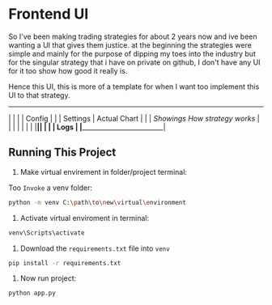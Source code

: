 # Frontend UI

So I've been making trading strategies for about 2 years now and ive been wanting a UI that gives them justice. at the beginning the strategies were simple and mainly for the purpose of dipping my toes into the industry but for the singular strategy that i have on private on github, I don't have any UI for it too show how good it really is.

Hence this UI, this is more of a template for when I want too implement this UI to that strategy.
 ___________________________________________________
|            |                                      |
|   Config   |                                      |
|  Settings  |            Actual Chart              |
|            |    *Showings How strategy works*     |
|            |                                      |
|            |                                      |
|____________|______________________________________|
|                                                   |
|                       Logs                        |
|___________________________________________________|

## Running This Project

1) Make virtual envirement in folder/project terminal:

Too `Invoke` a venv folder:

```bash
python -m venv C:\path\to\new\virtual\environment
```

1) Activate virtual enviroment in terminal:

```bash
venv\Scripts\activate
```

1) Download the `requirements.txt` file into `venv`

```bash
pip install -r requirements.txt
```

1) Now run project:

```bash
python app.py
```
